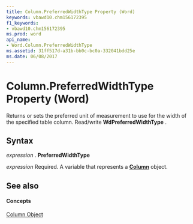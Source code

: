```yaml
---
title: Column.PreferredWidthType Property (Word)
keywords: vbawd10.chm156172395
f1_keywords:
- vbawd10.chm156172395
ms.prod: word
api_name:
- Word.Column.PreferredWidthType
ms.assetid: 31ff517d-a31b-bb0c-bc0a-332041bdd25e
ms.date: 06/08/2017
---
```



# Column.PreferredWidthType Property (Word)

Returns or sets the preferred unit of measurement to use for the width of the specified table column. Read/write  **WdPreferredWidthType** .


## Syntax

 _expression_ . **PreferredWidthType**

 _expression_ Required. A variable that represents a **[Column](Word.Column.md)** object.


## See also


#### Concepts


[Column Object](Word.Column.md)

